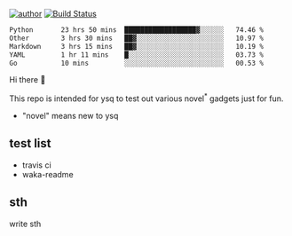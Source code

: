 [![author](https://img.shields.io/badge/author-ysq-green)](https://github.com/Yang-Shiqin)
[![Build Status](https://app.travis-ci.com/Yang-Shiqin/testall.svg?branch=main)](https://app.travis-ci.com/Yang-Shiqin/testall)

<!--START_SECTION:waka-->

```txt
Python       23 hrs 50 mins  ██████████████████▓░░░░░░   74.46 %
Other        3 hrs 30 mins   ██▓░░░░░░░░░░░░░░░░░░░░░░   10.97 %
Markdown     3 hrs 15 mins   ██▓░░░░░░░░░░░░░░░░░░░░░░   10.19 %
YAML         1 hr 11 mins    █░░░░░░░░░░░░░░░░░░░░░░░░   03.73 %
Go           10 mins         ░░░░░░░░░░░░░░░░░░░░░░░░░   00.53 %
```

<!--END_SECTION:waka-->

Hi there 👋

This repo is intended for ysq to test out various novel<sup>*</sup> gadgets just for fun.

- "novel" means new to ysq

## test list
- travis ci
- waka-readme


## sth
write sth

